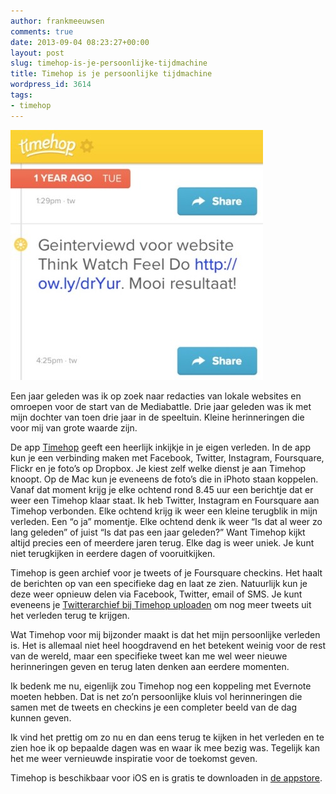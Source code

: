 ```yaml
---
author: frankmeeuwsen
comments: true
date: 2013-09-04 08:23:27+00:00
layout: post
slug: timehop-is-je-persoonlijke-tijdmachine
title: Timehop is je persoonlijke tijdmachine
wordpress_id: 3614
tags:
- timehop
---
```


![iPhoto](../images/uploadimages/iPhoto-404x400.jpeg)

Een jaar geleden was ik op zoek naar redacties van lokale websites en omroepen voor de start van de Mediabattle. Drie jaar geleden was ik met mijn dochter van toen drie jaar in de speeltuin. Kleine herinneringen die voor mij van grote waarde zijn.

De app [Timehop](http://timehop.com/) geeft een heerlijk inkijkje in je eigen verleden. In de app kun je een verbinding maken met Facebook, Twitter, Instagram, Foursquare, Flickr en je foto’s op Dropbox. Je kiest zelf welke dienst je aan Timehop knoopt. Op de Mac kun je eveneens de foto’s die in iPhoto staan koppelen. Vanaf dat moment krijg je elke ochtend rond 8.45 uur een berichtje dat er weer een Timehop klaar staat.
Ik heb Twitter, Instagram en Foursquare aan Timehop verbonden. Elke ochtend krijg ik weer een kleine terugblik in mijn verleden. Een “o ja” momentje. Elke ochtend denk ik weer “Is dat al weer zo lang geleden” of juist “Is dat pas een jaar geleden?” Want Timehop kijkt altijd precies een of meerdere jaren terug. Elke dag is weer uniek. Je kunt niet terugkijken in eerdere dagen of vooruitkijken.

Timehop is geen archief voor je tweets of je Foursquare checkins. Het haalt de berichten op van een specifieke dag en laat ze zien. Natuurlijk kun je deze weer opnieuw delen via Facebook, Twitter, email of SMS.
Je kunt eveneens je [Twitterarchief bij Timehop uploaden](http://twitter.timehop.com) om nog meer tweets uit het verleden terug te krijgen.

Wat Timehop voor mij bijzonder maakt is dat het mijn persoonlijke verleden is. Het is allemaal niet heel hoogdravend en het betekent weinig voor de rest van de wereld, maar een specifieke tweet kan me wel weer nieuwe herinneringen geven en terug laten denken aan eerdere momenten.

Ik bedenk me nu, eigenlijk zou Timehop nog een koppeling met Evernote moeten hebben. Dat is net zo’n persoonlijke kluis vol herinneringen die samen met de tweets en checkins je een completer beeld van de dag kunnen geven.

Ik vind het prettig om zo nu en dan eens terug te kijken in het verleden en te zien hoe ik op bepaalde dagen was en waar ik mee bezig was. Tegelijk kan het me weer vernieuwde inspiratie voor de toekomst geven.

Timehop is beschikbaar voor iOS en is gratis te downloaden in [de appstore](https://itunes.apple.com/us/app/timehop/id569077959).
